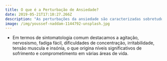 ```yaml
---
title: O que é a Perturbação de Ansiedade?
date: 2019-05-21T17:10:27.266Z
description: "As perturbações da ansiedade são caracterizadas sobretudo pela presença de sintomas como a ansiedade e preocupação persistentes,\_excessivas\_e\_desproporcionadas\_acerca de vários aspetos da vida do dia a dia, como eventos, atividades ou situações temidas, vistas como difíceis de controlar. "
image: /img/youssef-naddam-1144792-unsplash.jpg
---
```

* Em termos de sintomatologia comum destacamos a agitação, nervosismo, fadiga fácil, dificuldades de concentração, irritabilidade, tensão muscula e insónia, o que origina níveis significativos de sofrimento e comprometimento em várias áreas de vida.
